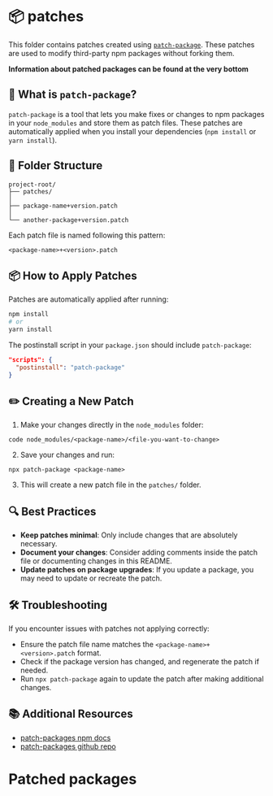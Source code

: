 # 📦 patches

This folder contains patches created using [`patch-package`](https://www.npmjs.com/package/patch-package). These patches are used to modify third-party npm packages without forking them.

**Information about patched packages can be found at the very bottom**

## 🚀 What is `patch-package`?

`patch-package` is a tool that lets you make fixes or changes to npm packages in your `node_modules` and store them as patch files. These patches are automatically applied when you install your dependencies (`npm install` or `yarn install`).

## 📂 Folder Structure

```
project-root/
├── patches/
│
├── package-name+version.patch
│
└── another-package+version.patch
```

Each patch file is named following this pattern:

```
<package-name>+<version>.patch
```

## 📦 How to Apply Patches

Patches are automatically applied after running:

```bash
npm install
# or
yarn install
```

The postinstall script in your `package.json` should include `patch-package`:

```json
"scripts": {
  "postinstall": "patch-package"
}
```

## ✏️ Creating a New Patch

1. Make your changes directly in the `node_modules` folder:

```
code node_modules/<package-name>/<file-you-want-to-change>
```

2. Save your changes and run:

```
npx patch-package <package-name>
```

3. This will create a new patch file in the `patches/` folder.

## 🔍 Best Practices

-   **Keep patches minimal**: Only include changes that are absolutely necessary.
-   **Document your changes**: Consider adding comments inside the patch file or documenting changes in this README.
-   **Update patches on package upgrades**: If you update a package, you may need to update or recreate the patch.

## 🛠️ Troubleshooting

If you encounter issues with patches not applying correctly:

-   Ensure the patch file name matches the `<package-name>+<version>.patch` format.
-   Check if the package version has changed, and regenerate the patch if needed.
-   Run `npx patch-package` again to update the patch after making additional changes.

## 📚 Additional Resources

-   [patch-packages npm docs](https://www.npmjs.com/package/patch-package)
-   [patch-packages github repo](https://github.com/ds300/patch-package)

# Patched packages
